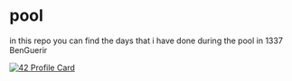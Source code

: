 # pool
in this repo you can find the days that i have done during the pool in 1337 BenGuerir

[![42 Profile Card](https://1337-readme.vercel.app/api/profile?cursus=42&dark=true&email=hide&login=otmallah)](https://github.com/mohouyizme/1337-readme)
